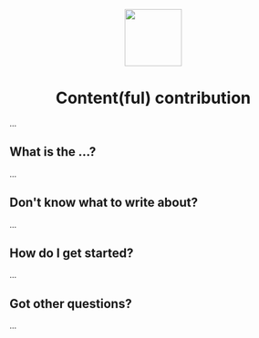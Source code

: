 <p align="center">
<img src="https://www.ctfstatic.com/emailsignature/ctf_logo.png" width="100">
<h1 align="center">Content(ful) contribution</h1>
</p>

...

## What is the ...?

...

## Don't know what to write about?

...

## How do I get started?

...

## Got other questions?

...